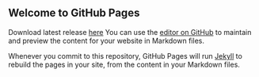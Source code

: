 ## Welcome to GitHub Pages
Download latest release [here](https://github.com/sourabhkv/ytdl/releases/download/v22.010.01/YouTube-dl.GUI.exe')
You can use the [editor on GitHub](https://github.com/sourabhkv/ytdl/edit/gh-pages/index.md) to maintain and preview the content for your website in Markdown files.

Whenever you commit to this repository, GitHub Pages will run [Jekyll](https://jekyllrb.com/) to rebuild the pages in your site, from the content in your Markdown files.

